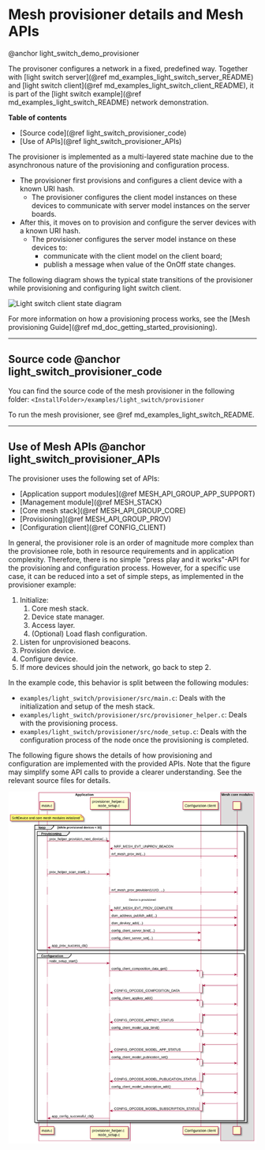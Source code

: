 # Mesh provisioner details and Mesh APIs
@anchor light_switch_demo_provisioner

The provisoner configures a network in a fixed, predefined way. Together with [light switch server](@ref md_examples_light_switch_server_README)
and [light switch client](@ref md_examples_light_switch_client_README), it is part of
the [light switch example](@ref md_examples_light_switch_README) network demonstration.

**Table of contents**
- [Source code](@ref light_switch_provisioner_code)
- [Use of APIs](@ref light_switch_provisioner_APIs)

The provisioner is implemented as a multi-layered state machine due to the asynchronous nature of the provisioning and configuration process.
- The provisioner first provisions and configures a client device with a known URI hash.
  - The provisioner configures the client model instances on these devices to communicate with server model instances on the server boards.
- After this, it moves on to provision and configure the server devices with a known URI hash.
  - The provisioner configures the server model instance on these devices to:
    - communicate with the client model on the client board;
    - publish a message when value of the OnOff state changes.

The following diagram shows the typical state transitions of the provisioner while provisioning and configuring light switch client.

![Light switch client state diagram](img/light_switch_client_state_diagram.svg "Light switch client state diagram")

For more information on how a provisioning process works, see the [Mesh provisioning Guide](@ref md_doc_getting_started_provisioning).

---

## Source code @anchor light_switch_provisioner_code

You can find the source code of the mesh provisioner in the following folder:
`<InstallFolder>/examples/light_switch/provisioner`

To run the mesh provisioner, see @ref md_examples_light_switch_README.

---

## Use of Mesh APIs @anchor light_switch_provisioner_APIs

The provisioner uses the following set of APIs:
- [Application support modules](@ref MESH_API_GROUP_APP_SUPPORT)
- [Management module](@ref MESH_STACK)
- [Core mesh stack](@ref MESH_API_GROUP_CORE)
- [Provisioning](@ref MESH_API_GROUP_PROV)
- [Configuration client](@ref CONFIG_CLIENT)

In general, the provisioner role is an order of magnitude more complex than the provisionee role, both in
resource requirements and in application complexity. Therefore, there is no simple "press play and it
works"-API for the provisioning and configuration process. However, for a specific use case, it can be reduced into a set of
simple steps, as implemented in the provisioner example:

1.  Initialize:
    1.  Core mesh stack.
    2.  Device state manager.
    3.  Access layer.
    4.  (Optional) Load flash configuration.
2.  Listen for unprovisioned beacons.
3.  Provision device.
4.  Configure device.
5.  If more devices should join the network, go back to step 2.

In the example code, this behavior is split between the following modules:

- `examples/light_switch/provisioner/src/main.c`: Deals with the initialization and setup of the mesh stack.
- `examples/light_switch/provisioner/src/provisioner_helper.c`: Deals with the provisioning process.
- `examples/light_switch/provisioner/src/node_setup.c`: Deals with the configuration process of the
node once the provisioning is completed.

The following figure shows the details of how provisioning and configuration are implemented with the provided APIs. Note that the
figure may simplify some API calls to provide a clearer understanding. See the relevant source
files for details.

![Provisioning and configuring devices](img/light_switch_prov_interface.svg "Provisioning and configuring devices")